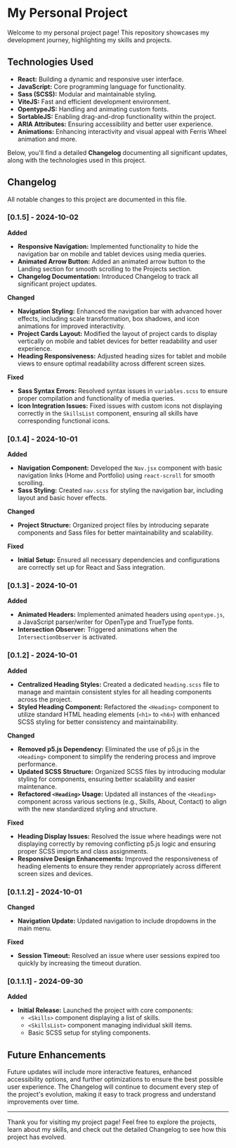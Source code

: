 # My Personal Project

Welcome to my personal project page! This repository showcases my development journey, highlighting my skills and projects.

## Technologies Used

- **React:** Building a dynamic and responsive user interface.
- **JavaScript:** Core programming language for functionality.
- **Sass (SCSS):** Modular and maintainable styling.
- **ViteJS:** Fast and efficient development environment.
- **OpentypeJS:** Handling and animating custom fonts.
- **SortableJS:** Enabling drag-and-drop functionality within the project.
- **ARIA Attributes:** Ensuring accessibility and better user experience.
- **Animations:** Enhancing interactivity and visual appeal with Ferris Wheel animation and more.

Below, you'll find a detailed **Changelog** documenting all significant updates, along with the technologies used in this project.

## Changelog

All notable changes to this project are documented in this file.

### [0.1.5] - 2024-10-02

**Added**

- **Responsive Navigation:** Implemented functionality to hide the navigation bar on mobile and tablet devices using media queries.
- **Animated Arrow Button:** Added an animated arrow button to the Landing section for smooth scrolling to the Projects section.
- **Changelog Documentation:** Introduced Changelog to track all significant project updates.

**Changed**

- **Navigation Styling:** Enhanced the navigation bar with advanced hover effects, including scale transformation, box shadows, and icon animations for improved interactivity.
- **Project Cards Layout:** Modified the layout of project cards to display vertically on mobile and tablet devices for better readability and user experience.
- **Heading Responsiveness:** Adjusted heading sizes for tablet and mobile views to ensure optimal readability across different screen sizes.

**Fixed**

- **Sass Syntax Errors:** Resolved syntax issues in `variables.scss` to ensure proper compilation and functionality of media queries.
- **Icon Integration Issues:** Fixed issues with custom icons not displaying correctly in the `SkillsList` component, ensuring all skills have corresponding functional icons.

### [0.1.4] - 2024-10-01

**Added**

- **Navigation Component:** Developed the `Nav.jsx` component with basic navigation links (Home and Portfolio) using `react-scroll` for smooth scrolling.
- **Sass Styling:** Created `nav.scss` for styling the navigation bar, including layout and basic hover effects.

**Changed**

- **Project Structure:** Organized project files by introducing separate components and Sass files for better maintainability and scalability.

**Fixed**

- **Initial Setup:** Ensured all necessary dependencies and configurations are correctly set up for React and Sass integration.

### [0.1.3] - 2024-10-01

**Added**

- **Animated Headers:** Implemented animated headers using `opentype.js`, a JavaScript parser/writer for OpenType and TrueType fonts.
- **Intersection Observer:** Triggered animations when the `IntersectionObserver` is activated.

### [0.1.2] - 2024-10-01

**Added**

- **Centralized Heading Styles:** Created a dedicated `heading.scss` file to manage and maintain consistent styles for all heading components across the project.
- **Styled Heading Component:** Refactored the `<Heading>` component to utilize standard HTML heading elements (`<h1>` to `<h6>`) with enhanced SCSS styling for better consistency and maintainability.

**Changed**

- **Removed p5.js Dependency:** Eliminated the use of p5.js in the `<Heading>` component to simplify the rendering process and improve performance.
- **Updated SCSS Structure:** Organized SCSS files by introducing modular styling for components, ensuring better scalability and easier maintenance.
- **Refactored `<Heading>` Usage:** Updated all instances of the `<Heading>` component across various sections (e.g., Skills, About, Contact) to align with the new standardized styling and structure.

**Fixed**

- **Heading Display Issues:** Resolved the issue where headings were not displaying correctly by removing conflicting p5.js logic and ensuring proper SCSS imports and class assignments.
- **Responsive Design Enhancements:** Improved the responsiveness of heading elements to ensure they render appropriately across different screen sizes and devices.

### [0.1.1.2] - 2024-10-01

**Changed**

- **Navigation Update:** Updated navigation to include dropdowns in the main menu.

**Fixed**

- **Session Timeout:** Resolved an issue where user sessions expired too quickly by increasing the timeout duration.

### [0.1.1.1] - 2024-09-30

**Added**

- **Initial Release:** Launched the project with core components:
  - `<Skills>` component displaying a list of skills.
  - `<SkillsList>` component managing individual skill items.
  - Basic SCSS setup for styling components.

## Future Enhancements

Future updates will include more interactive features, enhanced accessibility options, and further optimizations to ensure the best possible user experience. The Changelog will continue to document every step of the project's evolution, making it easy to track progress and understand improvements over time.

---

Thank you for visiting my project page! Feel free to explore the projects, learn about my skills, and check out the detailed Changelog to see how this project has evolved.

